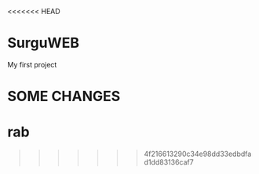 <<<<<<< HEAD
# SurguWEB
My first project

SOME CHANGES
=======
# rab
>>>>>>> 4f216613290c34e98dd33edbdfad1dd83136caf7
